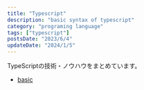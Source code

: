 ```yaml
---
title: "Typescript"
description: "basic syntax of typescript"
category: "programing language"
tags: ["typescript"]
postsDate: "2023/6/4"
updateDate: "2024/1/5"
---
```


TypeScriptの技術・ノウハウをまとめています。

- [basic](/article/typescript/base)
